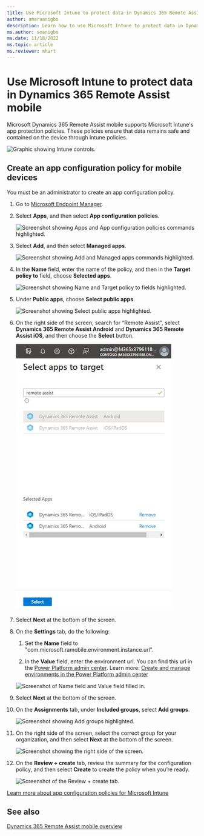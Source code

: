 ```yaml
---
title: Use Microsoft Intune to protect data in Dynamics 365 Remote Assist mobile
author: amaraanigbo
description: Learn how to use Microsoft Intune to protect data in Dynamics 365 Remote Assist mobile by creating an app configuration policy for mobile devices.
ms.author: soanigbo
ms.date: 11/18/2022
ms.topic: article
ms.reviewer: mhart
---
```


# Use Microsoft Intune to protect data in Dynamics 365 Remote Assist mobile

Microsoft Dynamics 365 Remote Assist mobile supports Microsoft Intune's app protection policies. These policies ensure that data remains safe and contained on the device through Intune policies.  

![Graphic showing Intune controls.](./media/RAM_IntuneControls.png)

## Create an app configuration policy for mobile devices

You must be an administrator to create an app configuration policy.

1. Go to [Microsoft Endpoint Manager](https://endpoint.microsoft.com/). 

2. Select **Apps**, and then select **App configuration policies**. 

    ![Screenshot showing Apps and App configuration policies commands highlighted.](./media/intune-1.jpg)

3. Select **Add**, and then select **Managed apps**. 

    ![Screenshot showing Add and Managed apps commands highlighted.](./media/intune-2.jpg)

4. In the **Name** field, enter the name of the policy, and then in the **Target policy to** field, choose **Selected apps**.  

    ![Screenshot showing Name and Target policy to fields highlighted.](./media/intune-3.jpg) 
    
5. Under **Public apps**, choose **Select public apps**. 

    ![Screenshot showing Select public apps highlighted.](./media/intune-4.jpg)
    
7. On the right side of the screen, search for “Remote Assist”, select **Dynamics 365 Remote Assist Android** and **Dynamics 365 Remote Assist iOS**, and then choose the **Select** button. 

    ![Screenshot of the right side of the screen.](./media/intune-5.jpg)
    
8. Select **Next** at the bottom of the screen. 

9. On the **Settings** tab, do the following:

    1. Set the **Name** field to "com.microsoft.ramobile.environment.instance.url". 

    2. In the **Value** field, enter the environment url. You can find this url in the [Power Platform admin center](https://admin.powerplatform.microsoft.com). Learn more: [Create and manage environments in the Power Platform admin center](/power-platform/admin/create-environment)

    ![Screenshot of Name field and Value field filled in.](./media/intune-6.jpg)
    
9. Select **Next** at the bottom of the screen.

10. On the **Assignments** tab, under **Included groups**, select **Add groups**.

    ![Screenshot showing Add groups highlighted.](./media/intune-7.jpg)

11. On the right side of the screen, select the correct group for your organization, and then select **Next** at the bottom of the screen.

       ![Screenshot showing the right side of the screen.](media/intune-8.jpg)
       
12. On the **Review + create** tab, review the summary for the configuration policy, and then select **Create** to create the policy when you’re ready.

    ![Screenshot of the Review + create tab.](./media/intune-9.jpg)
    
[Learn more about app configuration policies for Microsoft Intune](/mem/intune/apps/app-configuration-policies-overview)

## See also

[Dynamics 365 Remote Assist mobile overview](remote-assist-mobile-overview.md)

